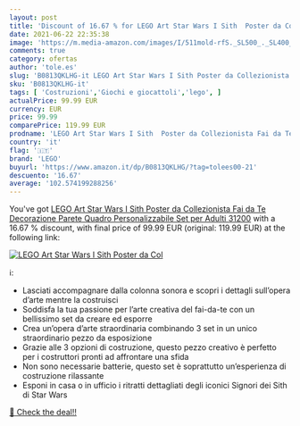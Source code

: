 ```yaml
---
layout: post
title: 'Discount of 16.67 % for LEGO Art Star Wars I Sith  Poster da Col'
date: 2021-06-22 22:35:38
image: 'https://m.media-amazon.com/images/I/511mold-rfS._SL500_._SL400_.jpg'
comments: true
category: ofertas
author: 'tole.es'
slug: 'B0813QKLHG-it LEGO Art Star Wars I Sith Poster da Collezionista Fai da...'
sku: 'B0813QKLHG-it'
tags: [ 'Costruzioni','Giochi e giocattoli','lego', ]
actualPrice: 99.99 EUR
currency: EUR
price: 99.99
comparePrice: 119.99 EUR
prodname: 'LEGO Art Star Wars I Sith  Poster da Collezionista Fai da Te  Decorazione Parete  Quadro Personalizzabile  Set per Adulti  31200'
country: 'it'
flag: '🇮🇹'
brand: 'LEGO'
buyurl: 'https://www.amazon.it/dp/B0813QKLHG/?tag=tolees00-21'
descuento: '16.67'
average: '102.574199288256'
---
```


You've got [LEGO Art Star Wars I Sith  Poster da Collezionista Fai da Te  Decorazione Parete  Quadro Personalizzabile  Set per Adulti  31200](https://www.amazon.it/dp/B0813QKLHG/?tag=tolees00-21) with a  16.67 % discount, with final price of 99.99 EUR (original: 119.99 EUR) at the following link:

[![LEGO Art Star Wars I Sith  Poster da Col](https://m.media-amazon.com/images/I/511mold-rfS._SL500_._SL400_.jpg)](https://www.amazon.it/dp/B0813QKLHG/?tag=tolees00-21)

ℹ️:

- Lasciati accompagnare dalla colonna sonora e scopri i dettagli sull’opera d’arte mentre la costruisci
- Soddisfa la tua passione per l’arte creativa del fai-da-te con un bellissimo set da creare ed esporre
- Crea un’opera d’arte straordinaria combinando 3 set in un unico straordinario pezzo da esposizione
- Grazie alle 3 opzioni di costruzione, questo pezzo creativo è perfetto per i costruttori pronti ad affrontare una sfida
- Non sono necessarie batterie, questo set è soprattutto un’esperienza di costruzione rilassante
- Esponi in casa o in ufficio i ritratti dettagliati degli iconici Signori dei Sith di Star Wars

[🛒 Check the deal!!](https://www.amazon.it/dp/B0813QKLHG/?tag=tolees00-21)
